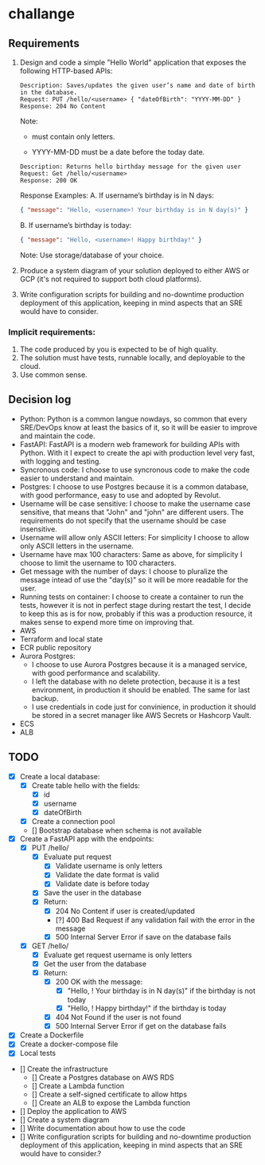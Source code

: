 # challange

## Requirements

1.  Design and code a simple "Hello World" application that exposes the following
    HTTP-based APIs:

    ```
    Description: Saves/updates the given user’s name and date of birth in the database.
    Request: PUT /hello/<username> { "dateOfBirth": "YYYY-MM-DD" }
    Response: 204 No Content
    ```

    Note:

    - <username> must contain only letters.

    - YYYY-MM-DD must be a date before the today date.

    ```
    Description: Returns hello birthday message for the given user
    Request: Get /hello/<username>
    Response: 200 OK
    ```

    Response Examples:
    A. If username’s birthday is in N days:

    ```json
    { "message": "Hello, <username>! Your birthday is in N day(s)" }
    ```

    B. If username’s birthday is today:

    ```json
    { "message": "Hello, <username>! Happy birthday!" }
    ```

    Note: Use storage/database of your choice.

2.  Produce a system diagram of your solution deployed to either AWS or GCP (it's not required to support both cloud platforms).

3.  Write configuration scripts for building and no-downtime production deployment of this application, keeping in mind aspects that an SRE would have to consider.

### Implicit requirements:

1. The code produced by you is expected to be of high quality.
2. The solution must have tests, runnable locally, and deployable to the cloud.
3. Use common sense.

## Decision log

- Python: Python is a common langue nowdays, so common that every SRE/DevOps know at least the basics of it, so it will be easier to improve and maintain the code.
- FastAPI: FastAPI is a modern web framework for building APIs with Python. With it I expect to create the api with production level very fast, with logging and testing.
- Syncronous code: I choose to use syncronous code to make the code easier to understand and maintain.
- Postgres: I choose to use Postgres because it is a common database, with good performance, easy to use and adopted by Revolut.
- Username will be case sensitive: I choose to make the username case sensitive, that means that "John" and "john" are different users. The requirements do not specify that the username should be case insensitive.
- Username will allow only ASCII letters: For simplicity I choose to allow only ASCII letters in the username.
- Username have max 100 characters: Same as above, for simplicity I choose to limit the username to 100 characters.
- Get message with the number of days: I choose to pluralize the message intead of use the "day(s)" so it will be more readable for the user.
- Running tests on container: I choose to create a container to run the tests, however it is not in perfect stage during restart the test, I decide to keep this as is for now, probably if this was a production resource, it makes sense to expend more time on improving that.
- AWS
- Terraform and local state
- ECR public repository
- Aurora Postgres:
  - I choose to use Aurora Postgres because it is a managed service, with good performance and scalability.
  - I left the database with no delete protection, because it is a test environment, in production it should be enabled. The same for last backup.
  - I use credentials in code just for convinience, in production it should be stored in a secret manager like AWS Secrets or Hashcorp Vault.
- ECS
- ALB

## TODO

- [x] Create a local database:
  - [x] Create table hello with the fields:
    - [x] id
    - [x] username
    - [x] dateOfBirth
  - [x] Create a connection pool
  - [] Bootstrap database when schema is not available
- [x] Create a FastAPI app with the endpoints:
  - [x] PUT /hello/<username>
    - [x] Evaluate put request
      - [x] Validate username is only letters
      - [x] Validate the date format is valid
      - [x] Validate date is before today
    - [x] Save the user in the database
    - [x] Return:
      - [x] 204 No Content if user is created/updated
      - [?] 400 Bad Request if any validation fail with the error in the message
      - [x] 500 Internal Server Error if save on the database fails
  - [x] GET /hello/<username>
    - [x] Evaluate get request username is only letters
    - [x] Get the user from the database
    - [x] Return:
      - [x] 200 OK with the message:
        - [x] "Hello, <username>! Your birthday is in N day(s)" if the birthday is not today
        - [x] "Hello, <username>! Happy birthday!" if the birthday is today
      - [x] 404 Not Found if the user is not found
      - [x] 500 Internal Server Error if get on the database fails
- [x] Create a Dockerfile
- [x] Create a docker-compose file
- [x] Local tests
- [] Create the infrastructure
  - [] Create a Postgres database on AWS RDS
  - [] Create a Lambda function
  - [] Create a self-signed certificate to allow https
  - [] Create an ALB to expose the Lambda function
- [] Deploy the application to AWS
- [] Create a system diagram
- [] Write documentation about how to use the code
- [] Write configuration scripts for building and no-downtime production deployment of this application, keeping in mind aspects that an SRE would have to consider.?
